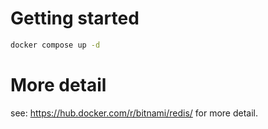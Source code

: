 # Getting started

```sh
docker compose up -d
```

# More detail

see: https://hub.docker.com/r/bitnami/redis/ for more detail.
